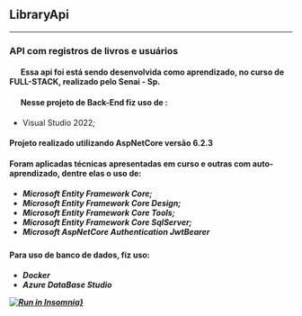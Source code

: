 <h2>LibraryApi </h2>
<hr>
<h3> API com registros de livros e usuários</h3>
<h4> &nbsp &nbsp &nbsp Essa api foi está sendo desenvolvida como aprendizado, no curso de FULL-STACK,  realizado pelo Senai - Sp.</h4>

<h4> &nbsp  &nbsp  &nbsp Nesse projeto de Back-End fiz uso de :</h4>

* Visual Studio 2022;

<h4>Projeto realizado utilizando AspNetCore versão 6.2.3</h4>

<h4> Foram aplicadas técnicas apresentadas em curso e outras com auto-aprendizado, dentre elas o uso de:</h4>
<h5>

* Microsoft Entity Framework Core;
* Microsoft Entity Framework Core Design;
* Microsoft Entity Framework Core Tools;
* Microsoft Entity Framework Core SqlServer;
* Microsoft AspNetCore Authentication JwtBearer
</h5>
<h4> Para uso de banco de dados, fiz uso: </h4>
<h5>

* Docker 
* Azure DataBase Studio


[![Run in Insomnia}](https://insomnia.rest/images/run.svg)](https://insomnia.rest/run/?label=LibraryApi&uri=https%3A%2F%2Fgithub.com%2FGiseleMN%2Finsomnia-json.git)



